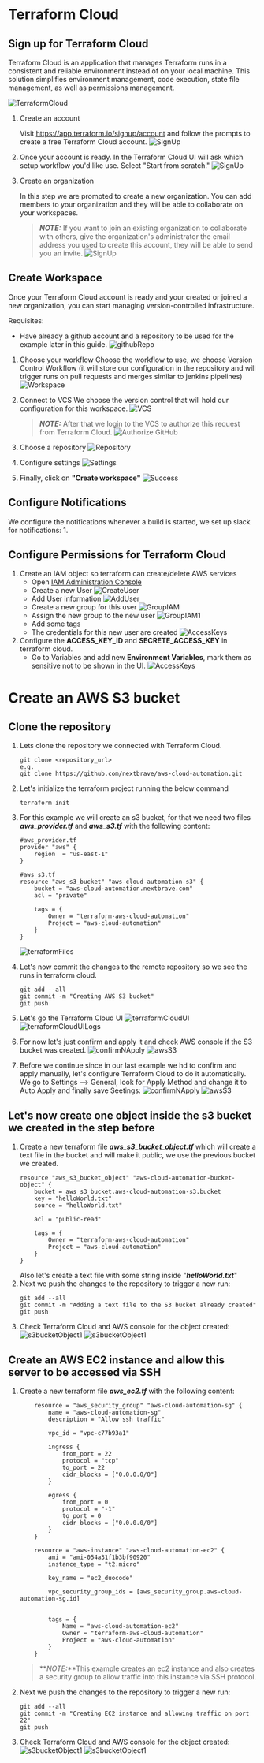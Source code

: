 # Terraform Cloud
## Sign up for Terraform Cloud
Terraform Cloud is an application that manages Terraform runs in a consistent and reliable environment instead of on your local machine. This solution simplifies environment management, code execution, state file management, as well as permissions management.

![TerraformCloud](pic/terraformCloud.png)

1. Create an account

    Visit https://app.terraform.io/signup/account and follow the prompts to create a free Terraform Cloud account.
    ![SignUp](pic/signUp.png)
2. Once your account is ready. In the Terraform Cloud UI will ask which setup workflow you'd like use. Select "Start from scratch."
![SignUp](pic/setupWorkflow.png)
3. Create an organization
    
    In this step we are prompted to create a new organization. You can add members to your organization and they will be able to collaborate on your workspaces.
    > **_NOTE:_** If you want to join an existing organization to collaborate with others, give the organization's administrator the email address you used to create this account, they will be able to send you an invite.
    ![SignUp](pic/createOrganization.png)

## Create Workspace
Once your Terraform Cloud account is ready and your created or joined a new organization, you can start managing version-controlled infrastructure.

Requisites: 

* Have already a github account and a repository to be used for the example later in this guide.
    ![githubRepo](pic/githubRepository.png)

1. Choose your workflow
    Choose the workflow to use, we choose Version Control Workflow (it will store our configuration in the repository and will trigger runs on pull requests and merges similar to jenkins pipelines)
    ![Workspace](pic/createWorkspace.png)

2. Connect to VCS
    We choose the version control that will hold our configuration for this workspace.
    ![VCS](pic/connectVCS.png)
    > **_NOTE:_** After that we login to the VCS to authorize this request from Terraform Cloud.
    ![Authorize GitHub](pic/hashicorpPermGithub.png)
3. Choose a repository
![Repository](pic/chooseRepository.png)
4. Configure settings
![Settings](pic/configureSettings.png)
5. Finally, click on **"Create workspace"**
![Success](pic/successfulMessage.png)
## Configure Notifications
We configure the notifications whenever a build is started, we set up slack for notifications:
1.

## Configure Permissions for Terraform Cloud
1. Create an IAM object so terraform can create/delete AWS services
    * Open [IAM Administration Console](https://console.aws.amazon.com/iam/home)
    * Create a new User
    ![CreateUser](pic/createIAMUser.png)
    * Add User information
    ![AddUser](pic/addUser.png)
    * Create a new group for this user
    ![GroupIAM](pic/terraformGroupIAM.png)
    * Assign the new group to the new user
    ![GroupIAM1](pic/terraformGroupIAM1.png)
    * Add some tags
    * The credentials for this new user are created
    ![AccessKeys](pic/accessKeys.png)
2. Configure the **ACCESS_KEY_ID** and **SECRETE_ACCESS_KEY** in terraform cloud.
    * Go to Variables and add new **Environment Variables**, mark them as sensitive not to be shown in the UI.
    ![AccessKeys](pic/variablesAWSSecrets.png)

# Create an AWS S3 bucket
## Clone the repository
1. Lets clone the repository we connected with Terraform Cloud.
    ```
    git clone <repository_url>
    e.g.
    git clone https://github.com/nextbrave/aws-cloud-automation.git 
    ```
2. Let's initialize the terraform project running the below command
    ```
    terraform init
    ```
3. For this example we will create an s3 bucket, for that we need two files **_aws_provider.tf_** and **_aws_s3.tf_** with the following content:
    ```
    #aws_provider.tf
    provider "aws" {
        region  = "us-east-1"
    }

    #aws_s3.tf
    resource "aws_s3_bucket" "aws-cloud-automation-s3" {
        bucket = "aws-cloud-automation.nextbrave.com"
        acl = "private"

        tags = {
            Owner = "terraform-aws-cloud-automation"
            Project = "aws-cloud-automation"
        }
    }
    ```
    ![terraformFiles](pic/terraformFilesS3Bucket.png)
    
4. Let's now commit the changes to the remote repository so we see the runs in terraform cloud.
    ```
    git add --all
    git commit -m "Creating AWS S3 bucket" 
    git push
    ```
5. Let's go the Terraform Cloud UI
    ![terraformCloudUI](pic/terraformCloudUI.png)
    ![terraformCloudUILogs](pic/terraformCloudUILogs.png)
6. For now let's just confirm and apply it and check AWS console if the S3 bucket was created.
    ![confirmNApply](pic/confirmNApply.png)
    ![awsS3](pic/awsS3.png)
7. Before we continue since in our last example we hd to confirm and apply manually, let's configure Terraform Cloud to do it automatically.
We go to Settings --> General, look for Apply Method and change it to Auto Apply and finally save Seetings:
    ![confirmNApply](pic/applyAutomatically.png)
    ![awsS3](pic/applyAutomatically1.png)

## Let's now create one object inside the s3 bucket we created in the step before
1. Create a new terraform file **_aws_s3_bucket_object.tf_** which will create a text file in the bucket and will make it public, we use the previous bucket we created.
    ```
    resource "aws_s3_bucket_object" "aws-cloud-automation-bucket-object" {
        bucket = aws_s3_bucket.aws-cloud-automation-s3.bucket
        key = "helloWorld.txt"
        source = "helloWorld.txt"

        acl = "public-read"

        tags = {
            Owner = "terraform-aws-cloud-automation"
            Project = "aws-cloud-automation"
        }
    }
    ```
    Also let's create a text file with some string inside "**_helloWorld.txt_**"
2. Next we push the changes to the repository to trigger a new run:
    ```
    git add --all
    git commit -m "Adding a text file to the S3 bucket already created" 
    git push
    ```
3. Check Terraform Cloud and AWS console for the object created:
    ![s3bucketObject1](pic/s3bucketObject.png)
    ![s3bucketObject1](pic/s3bucketObject1.png)

## Create an AWS EC2 instance and allow this server to be accessed via SSH
1. Create a new terraform file **_aws_ec2.tf_** with the following content:
    ```
        resource = "aws_security_group" "aws-cloud-automation-sg" {
            name = "aws-cloud-automation-sg"
            description = "Allow ssh traffic"

            vpc_id = "vpc-c77b93a1"

            ingress {
                from_port = 22
                protocol = "tcp" 
                to_port = 22
                cidr_blocks = ["0.0.0.0/0"]
            }

            egress {
                from_port = 0
                protocol = "-1" 
                to_port = 0
                cidr_blocks = ["0.0.0.0/0"]
            }
        }

        resource = "aws-instance" "aws-cloud-automation-ec2" {
            ami = "ami-054a31f1b3bf90920"
            instance_type = "t2.micro"

            key_name = "ec2_duocode"

            vpc_security_group_ids = [aws_security_group.aws-cloud-automation-sg.id]


            tags = {
                Name = "aws-cloud-automation-ec2"
                Owner = "terraform-aws-cloud-automation"
                Project = "aws-cloud-automation"
            }
        }
    ```
    > **_NOTE:_**This example creates an ec2 instance and also creates a security group to allow traffic into this instance via SSH protocol.

2. Next we push the changes to the repository to trigger a new run:
    ```
    git add --all
    git commit -m "Creating EC2 instance and allowing traffic on port 22" 
    git push
    ```
3. Check Terraform Cloud and AWS console for the object created:
    ![s3bucketObject1](pic/s3bucketObject.png)
    ![s3bucketObject1](pic/s3bucketObject1.png)
